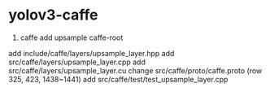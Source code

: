 # yolov3-caffe

1. caffe add upsample
  caffe-root
  
  add include/caffe/layers/upsample_layer.hpp
  add src/caffe/layers/upsample_layer.cpp
  add src/caffe/layers/upsample_layer.cu
  change src/caffe/proto/caffe.proto    (row 325, 423, 1438~1441)
  add src/caffe/test/test_upsample_layer.cpp
